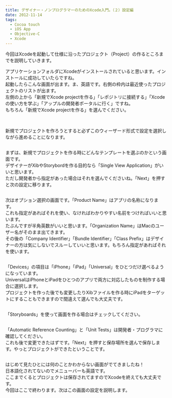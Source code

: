 ```yaml
---
title: デザイナー・ノンプログラマーのためのXcode入門。（２）設定編
date: 2012-11-14
tags:
  - Cocoa touch
  - iOS App
  - Objective-C
  - Xcode
---
```


今回はXcodeを起動して仕様に沿ったプロジェクト（Project）の作るところまでを説明していきます。

アプリケーションフォルダにXcodeがインストールされていると思います。インストールに成功していたらですね。<br>
起動したらこんな画面が出ます。ま、英語です。右側の枠内は最近使ったプロジェクトのリストが出ます。<br>
左側の上から「新規でXcode projectを作る」「レポジトリに接続する」「Xcodeの使い方を学ぶ」「アップルの開発者ポータルに行く」ですね。<br>
もちろん「新規でXcode projectを作る」を選んでください。

<img src="http://farm9.staticflickr.com/8197/8184420919_d4d99c0962.jpg" alt="">

<img src="http://farm9.staticflickr.com/8343/8184420867_d1f7ef4516.jpg" alt="">

新規でプロジェクトを作ろうとすると必ずこのウィーザード形式で設定を選択しながら進めることになります。

<img src="http://farm9.staticflickr.com/8479/8187153768_0de0c0804a.jpg" alt="">

まずは、新規でプロジェクトを作る時にどんなテンプレートを選ぶのかという画面です。<br>
デザイナーがXibやStorybordを作る目的なら「Single View Application」がいいと思います。<br>
ただし開発者から指定があった場合はそれを選んでくださいね。「Next」を押すと次の設定に移ります。

<img src="http://farm9.staticflickr.com/8479/8186122855_2bd40ae6e5.jpg" alt="">

次はオプション選択の画面です。「Product Name」はアプリの名称になります。<br>
これも指定があればそれを使い、なければわかりやすい名前をつければいいと思います。<br>
たぶんですが半角英数がいいと思います。「Organization Name」はMacのユーザー名がそのまま出てきます。<br>
その後の「Company Identifier」「Bundle Identifier」「Class Prefix」はデザイナーの方は気にしないでスルーしていいと思います。もちろん指定があればそれを使います。

<img src="http://farm9.staticflickr.com/8201/8187142086_55bf08761e.jpg" alt="">

「Devices」の項目は「iPhone」「iPad」「Universal」をひとつだけ選べるようになっています。<br>
UniversalはiPhoneとiPadをひとつのアプリで両方に対応したものを制作する場合に選択します。<br>
プロジェクトを作った後でも変更したりXibファイルを作る時にiPadをターゲットにすることもできますので間違えて選んでも大丈夫です。

<img src="http://farm9.staticflickr.com/8059/8187142036_5bf94ddf5e.jpg" alt="">

「Storyboards」を使って画面を作る場合はチェックしてください。

<img src="http://farm9.staticflickr.com/8483/8187141968_8c4fdb409b.jpg" alt="">

「Automatic Reference Counting」と「Unit Tests」は開発者・プログラマに確認してください。<br>
これも後で変更できたはずです。「Next」を押すと保存場所を選んで保存します。やっとプロジェクトができたということです。

<img src="http://farm9.staticflickr.com/8070/8184458184_a8c2314b3c.jpg" alt="">

はじめて見たひとには何のことかわからない画面がでてきましたね！<br>
日本語化されてないのでメニューバーも英語です。<br>
ここまでくるとプロジェクトは保存されてますのでXcodeを終えても大丈夫です。<br>
今回はここで終わります。次はこの画面の設定を説明します。
